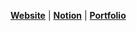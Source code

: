 
**[Website](https://itmakesmesoft.vercel.app/about)**  |   **[Notion](https://itmakesmesoft.notion.site/itmakesmesoft/Programming-1002fb9111264d5fbbd474db1fed1181)**  | **[Portfolio](https://itmakesmesoft.github.io)**
